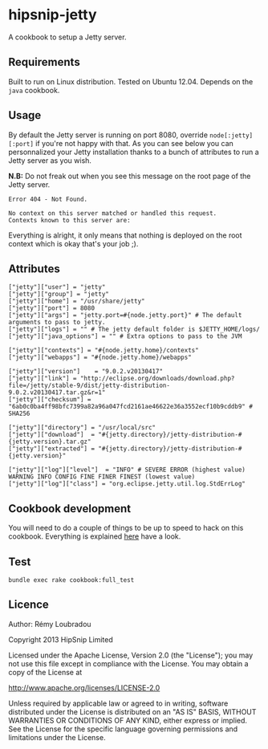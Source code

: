 # hipsnip-jetty

A cookbook to setup a Jetty server.

## Requirements

Built to run on Linux distribution. Tested on Ubuntu 12.04.
Depends on the `java` cookbook.

## Usage

By default the Jetty server is running on port 8080, override `node[:jetty][:port]` if you're not happy with that.
As you can see below you can personnalized your Jetty installation thanks to a bunch of attributes to run a Jetty server as you wish.

__N.B:__ Do not freak out when you see this message on the root page of the Jetty server.
```
Error 404 - Not Found.

No context on this server matched or handled this request.
Contexts known to this server are:
```
Everything is alright, it only means that nothing is deployed on the root context which is okay that's your job ;).

## Attributes

```
["jetty"]["user"] = "jetty"
["jetty"]["group"] = "jetty"
["jetty"]["home"] = "/usr/share/jetty"
["jetty"]["port"] = 8080
["jetty"]["args"] = "jetty.port=#{node.jetty.port}" # The default arguments to pass to jetty.
["jetty"]["logs"] = "" # The jetty default folder is $JETTY_HOME/logs/
["jetty"]["java_options"] = "" # Extra options to pass to the JVM

["jetty"]["contexts"] = "#{node.jetty.home}/contexts"
["jetty"]["webapps"] = "#{node.jetty.home}/webapps"

["jetty"]["version"]	= "9.0.2.v20130417"
["jetty"]["link"] = "http://eclipse.org/downloads/download.php?file=/jetty/stable-9/dist/jetty-distribution-9.0.2.v20130417.tar.gz&r=1"
["jetty"]["checksum"] = "6ab0c0ba4ff98bfc7399a82a96a047fcd2161ae46622e36a3552ecf10b9cddb9" # SHA256

["jetty"]["directory"] = "/usr/local/src"
["jetty"]["download"]  = "#{jetty.directory}/jetty-distribution-#{jetty.version}.tar.gz"
["jetty"]["extracted"] = "#{jetty.directory}/jetty-distribution-#{jetty.version}"

["jetty"]["log"]["level"]  = "INFO" # SEVERE ERROR (highest value) WARNING INFO CONFIG FINE FINER FINEST (lowest value)
["jetty"]["log"]["class"] = "org.eclipse.jetty.util.log.StdErrLog"
```

## Cookbook development

You will need to do a couple of things to be up to speed to hack on this cookbook.
Everything is explained [here](https://github.com/hipsnip-cookbooks/cookbook-development) have a look.

## Test

```
bundle exec rake cookbook:full_test
```

## Licence

Author: Rémy Loubradou

Copyright 2013 HipSnip Limited

Licensed under the Apache License, Version 2.0 (the "License");
you may not use this file except in compliance with the License.
You may obtain a copy of the License at

http://www.apache.org/licenses/LICENSE-2.0

Unless required by applicable law or agreed to in writing, software
distributed under the License is distributed on an "AS IS" BASIS,
WITHOUT WARRANTIES OR CONDITIONS OF ANY KIND, either express or implied.
See the License for the specific language governing permissions and
limitations under the License.